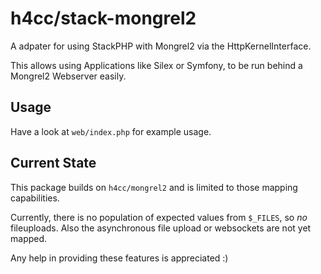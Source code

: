 # h4cc/stack-mongrel2

A adpater for using StackPHP with Mongrel2 via the HttpKernelInterface.

This allows using Applications like Silex or Symfony, to be run behind a Mongrel2 Webserver easily.

## Usage

Have a look at `web/index.php` for example usage.

## Current State

This package builds on `h4cc/mongrel2` and is limited to those mapping capabilities.


Currently, there is no population of expected values from `$_FILES`, so _no_ fileuploads.
Also the asynchronous file upload or websockets are not yet mapped.


Any help in providing these features is appreciated :)
